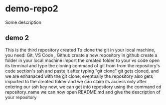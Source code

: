 # demo-repo2
Some description
## demo 2

This is the third repository created
To clone the git in your local machine, you need:
Git, VS Code , Github
create a new repository in github
create a folder in your local machine
import the created folder to your vs code
open its terminal and type the cloning command of git from from the repository's code section's ssh
and paste it after typing "git clone"
git gets cloned, and we are enhanaced with the git clone, eventually the repository also gets imported to the created folder and
we can claim its access only after entering our ssh key
now, we can get into repository using the command cd repository_name
we can now open README.md and give the description of your repository
